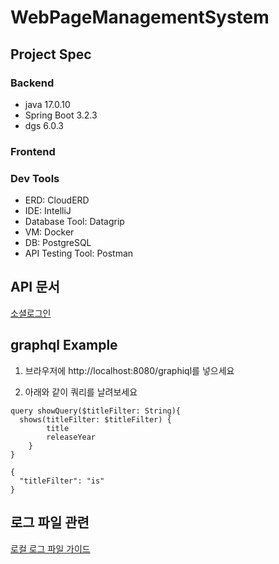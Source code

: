 # WebPageManagementSystem

## Project Spec
### Backend
- java 17.0.10
- Spring Boot 3.2.3
- dgs 6.0.3

### Frontend

### Dev Tools
- ERD: CloudERD
- IDE: IntelliJ
- Database Tool: Datagrip
- VM: Docker
- DB: PostgreSQL
- API Testing Tool: Postman

## API 문서
[소셜로그인](https://github.com/timonPark/WebPageManagementSystem_Backend/wiki/Users#%EC%86%8C%EC%85%9C%EB%A1%9C%EA%B7%B8%EC%9D%B8)

## graphql Example
1. 브라우저에 http://localhost:8080/graphiql를 넣으세요

2. 아래와 같이 쿼리를 날려보세요
```
query showQuery($titleFilter: String){
  shows(titleFilter: $titleFilter) {
        title
        releaseYear
    }
}

{
  "titleFilter": "is"
}
```

## 로그 파일 관련
[로컬 로그 파일 가이드](https://locrian-gerbil-117.notion.site/Spring-boot-e5ec541ba3c44cd583a28924cae31cc3)
